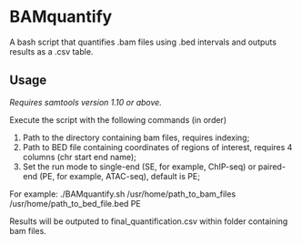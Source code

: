 # BAMquantify
A bash script that quantifies .bam files using .bed intervals and outputs results as a .csv table. 

## Usage
*Requires samtools version 1.10 or above.*

Execute the script with the following commands (in order)
1) Path to the directory containing bam files, requires indexing;
2) Path to BED file containing coordinates of regions of interest, requires 4 columns (chr start end name);
3) Set the run mode to single-end (SE, for example, ChIP-seq) or paired-end (PE, for example, ATAC-seq), default is PE;

For example: ./BAMquantify.sh /usr/home/path_to_bam_files /usr/home/path_to_bed_file.bed PE

Results will be outputed to final_quantification.csv within folder containing bam files.
